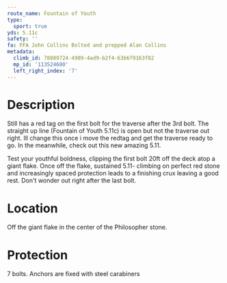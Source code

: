 ```yaml
---
route_name: Fountain of Youth
type:
  sport: true
yds: 5.11c
safety: ''
fa: FFA John Collins Bolted and prepped Alan Collins
metadata:
  climb_id: 78089724-4909-4ad9-b2f4-63b6f9163f82
  mp_id: '113524680'
  left_right_index: '7'
---
```

# Description
Still has a red tag on the first bolt for the traverse after the 3rd bolt. The straight up line (Fountain of Youth 5.11c) is open but not the traverse out right. Ill change this once i move the redtag and get the traverse ready to go. In the meanwhile, check out this new amazing 5.11.

Test your youthful boldness, clipping the first bolt 20ft off the deck atop a giant flake. Once off the flake, sustained 5.11- climbing on perfect red stone and increasingly spaced protection leads to a finishing crux leaving a good rest. Don't wonder out right after the last bolt.

# Location
Off the giant flake in the center of the Philosopher stone.

# Protection
7 bolts. Anchors are fixed with steel carabiners
